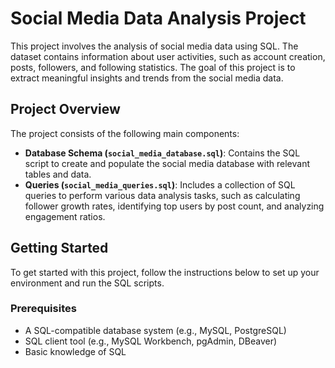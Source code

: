 # Social Media Data Analysis Project

This project involves the analysis of social media data using SQL. The dataset contains information about user activities, such as account creation, posts, followers, and following statistics. The goal of this project is to extract meaningful insights and trends from the social media data.

## Project Overview

The project consists of the following main components:

- **Database Schema (`social_media_database.sql`)**: Contains the SQL script to create and populate the social media database with relevant tables and data.
- **Queries (`social_media_queries.sql`)**: Includes a collection of SQL queries to perform various data analysis tasks, such as calculating follower growth rates, identifying top users by post count, and analyzing engagement ratios.

## Getting Started

To get started with this project, follow the instructions below to set up your environment and run the SQL scripts.

### Prerequisites

- A SQL-compatible database system (e.g., MySQL, PostgreSQL)
- SQL client tool (e.g., MySQL Workbench, pgAdmin, DBeaver)
- Basic knowledge of SQL

